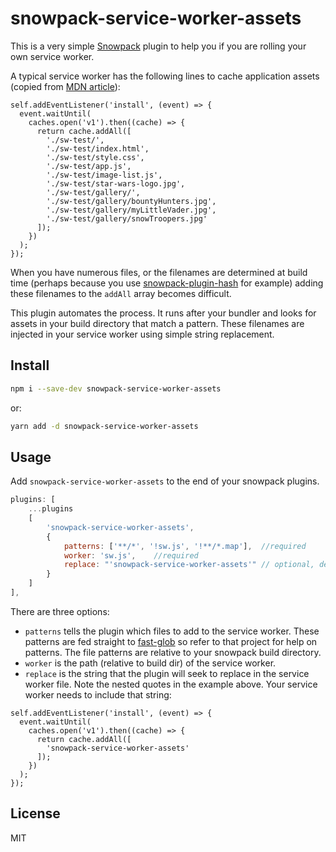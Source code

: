 # snowpack-service-worker-assets

This is a very simple [Snowpack](https://www.snowpack.dev/) plugin to help you if you are rolling your own service worker.

A typical service worker has the following lines to cache application assets (copied from [MDN article](https://developer.mozilla.org/en-US/docs/Web/API/Service_Worker_API/Using_Service_Workers#install_and_activate_populating_your_cache)):

```JS
self.addEventListener('install', (event) => {
  event.waitUntil(
    caches.open('v1').then((cache) => {
      return cache.addAll([
        './sw-test/',
        './sw-test/index.html',
        './sw-test/style.css',
        './sw-test/app.js',
        './sw-test/image-list.js',
        './sw-test/star-wars-logo.jpg',
        './sw-test/gallery/',
        './sw-test/gallery/bountyHunters.jpg',
        './sw-test/gallery/myLittleVader.jpg',
        './sw-test/gallery/snowTroopers.jpg'
      ]);
    })
  );
});
```

When you have numerous files, or the filenames are determined at build time (perhaps because you use [snowpack-plugin-hash](https://github.com/TylorS/snowpack-plugin-hash) for example) adding these filenames to the `addAll` array becomes difficult.

This plugin automates the process. It runs after your bundler and looks for assets in your build directory that match a pattern. These filenames are injected in your service worker using simple string replacement.

## Install

```sh
npm i --save-dev snowpack-service-worker-assets
```

or:
```sh
yarn add -d snowpack-service-worker-assets
```

## Usage

Add `snowpack-service-worker-assets` to the end of your snowpack plugins.

```js
plugins: [
	...plugins
	[
		'snowpack-service-worker-assets',
		{
			patterns: ['**/*', '!sw.js', '!**/*.map'],	//required
			worker: 'sw.js',	//required
			replace: "'snowpack-service-worker-assets'"	// optional, default value shown
		}
	]
],
```

There are three options:

- `patterns` tells the plugin which files to add to the service worker. These patterns are fed straight to [fast-glob](https://github.com/mrmlnc/fast-glob#options-3) so refer to that project for help on patterns. The file patterns are relative to your snowpack build directory.
- `worker` is the path (relative to build dir) of the service worker.
- `replace` is the string that the plugin will seek to replace in the service worker file. Note the nested quotes in the example above. Your service worker needs to include that string:

```JS
self.addEventListener('install', (event) => {
  event.waitUntil(
    caches.open('v1').then((cache) => {
      return cache.addAll([
        'snowpack-service-worker-assets'
      ]);
    })
  );
});
```

## License

MIT
